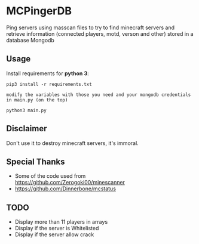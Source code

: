 # MCPingerDB
Ping servers using masscan files to try to find minecraft servers and retrieve information (connected players, motd, verson and other) stored in a database Mongodb

## Usage

Install requirements for **python 3**:

```
pip3 install -r requirements.txt
```
```
modify the variables with those you need and your mongodb credentials in main.py (on the top)
```
```
python3 main.py
```

## Disclaimer

Don't use it to destroy minecraft servers, it's immoral.

## Special Thanks

- Some of the code used from https://github.com/Zerogoki00/minescanner
- https://github.com/Dinnerbone/mcstatus

## TODO

- Display more than 11 players in arrays
- Display if the server is Whitelisted
- Display if the server allow crack
